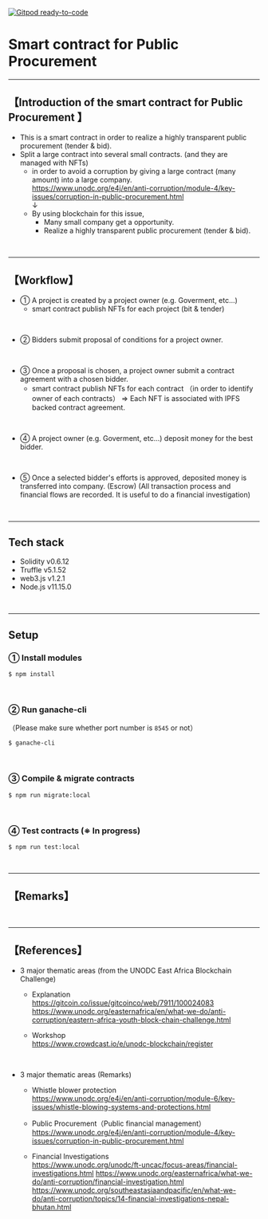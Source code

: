 [![Gitpod ready-to-code](https://img.shields.io/badge/Gitpod-ready--to--code-blue?logo=gitpod)](https://gitpod.io/#https://github.com/masaun/smart-contract-for-public-procurement)

# Smart contract for Public Procurement 

***
## 【Introduction of the smart contract for Public Procurement 】  
- This is a smart contract in order to realize a highly transparent public procurement (tender & bid).
- Split a large contract into several small contracts. (and they are managed with NFTs)
  - in order to avoid a corruption by giving a large contract (many amount) into a large company.  
    https://www.unodc.org/e4j/en/anti-corruption/module-4/key-issues/corruption-in-public-procurement.html  
    ↓  
  - By using blockchain for this issue,  
    - Many small company get a opportunity.
    - Realize a highly transparent public procurement (tender & bid).

&nbsp;

***

## 【Workflow】
- ① A project is created by a project owner (e.g. Goverment, etc...)
  - smart contract publish NFTs for each project (bit & tender)

<br>

- ② Bidders submit proposal of conditions for a project owner.

<br>

- ③ Once a proposal is chosen, a project owner submit a contract agreement with a chosen bidder.
  - smart contract publish NFTs for each contract （in order to identify owner of each contracts）
    => Each NFT is associated with IPFS backed contract agreement.

<br>

- ④ A project owner (e.g. Goverment, etc...) deposit money for the best bidder.

<br>

- ⑤ Once a selected bidder's efforts is approved, deposited money is transferred into company. (Escrow)
  (All transaction process and financial flows are recorded. It is useful to do a financial investigation)

&nbsp;

***

## Tech stack
- Solidity v0.6.12
- Truffle v5.1.52
- web3.js v1.2.1
- Node.js v11.15.0

&nbsp;

***

## Setup  
### ① Install modules  
```
$ npm install
```

<br>

### ② Run ganache-cli  
（Please make sure whether port number is `8545` or not）  
```
$ ganache-cli
```

<br>

### ③ Compile & migrate contracts  
```
$ npm run migrate:local
```

<br>

### ④ Test contracts (※ In progress)
```
$ npm run test:local
```

&nbsp;

***

## 【Remarks】


&nbsp;

***

## 【References】  
- 3 major thematic areas (from the UNODC East Africa Blockchain Challenge)
  - Explanation  
    https://gitcoin.co/issue/gitcoinco/web/7911/100024083   
    https://www.unodc.org/easternafrica/en/what-we-do/anti-corruption/eastern-africa-youth-block-chain-challenge.html  
  
  - Workshop  
    https://www.crowdcast.io/e/unodc-blockchain/register

<br>


- 3 major thematic areas (Remarks)
  - Whistle blower protection   
    https://www.unodc.org/e4j/en/anti-corruption/module-6/key-issues/whistle-blowing-systems-and-protections.html
  
  - Public Procurement（Public financial management）  
    https://www.unodc.org/e4j/en/anti-corruption/module-4/key-issues/corruption-in-public-procurement.html

  - Financial Investigations  
    https://www.unodc.org/unodc/ft-uncac/focus-areas/financial-investigations.html
    https://www.unodc.org/easternafrica/what-we-do/anti-corruption/financial-investigation.html
    https://www.unodc.org/southeastasiaandpacific/en/what-we-do/anti-corruption/topics/14-financial-investigations-nepal-bhutan.html



